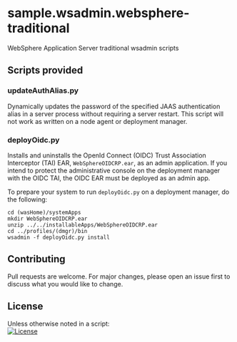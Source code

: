 # sample.wsadmin.websphere-traditional
WebSphere Application Server traditional wsadmin scripts

## Scripts provided
### updateAuthAlias.py
Dynamically updates the password of the specified JAAS authentication alias in a server process without requiring a server restart.  This script will not work as written on a node agent or deployment manager.

### deployOidc.py
Installs and uninstalls the OpenId Connect (OIDC) Trust Association Interceptor (TAI) EAR, `WebSphereOIDCRP.ear`, as an admin application.
If you intend to protect the administrative console on the deployment manager with the OIDC TAI, the OIDC EAR must be deployed as an admin app. 

To prepare your system to run `deployOidc.py` on a deployment manager, do the following:

```
cd (wasHome)/systemApps
mkdir WebSphereOIDCRP.ear
unzip ../../installableApps/WebSphereOIDCRP.ear
cd ../profiles/(dmgr)/bin
wsadmin -f deployOidc.py install
```

## Contributing
Pull requests are welcome. For major changes, please open an issue first to discuss what you would like to change.

## License
Unless otherwise noted in a script:<br/>
[![License](https://img.shields.io/badge/License-Apache_2.0-blue.svg)](https://www.apache.org/licenses/LICENSE-2.0)
